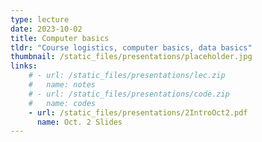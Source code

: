 ```yaml
---
type: lecture
date: 2023-10-02
title: Computer basics 
tldr: "Course logistics, computer basics, data basics"
thumbnail: /static_files/presentations/placeholder.jpg
links: 
    # - url: /static_files/presentations/lec.zip
    #   name: notes
    # - url: /static_files/presentations/code.zip
    #   name: codes
    - url: /static_files/presentations/2IntroOct2.pdf
      name: Oct. 2 Slides
---
```

<!-- **Suggested Readings:**
- [Readings 1](http://example.com)
- [Readings 2](http://example.com) -->
